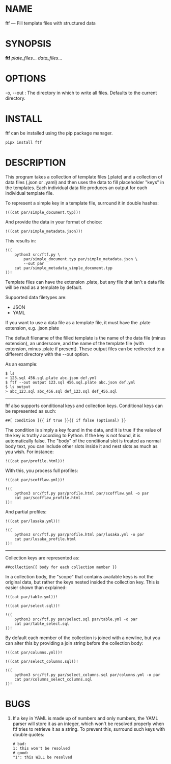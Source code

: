 # NAME

ftf — Fill template files with structured data

# SYNOPSIS

**ftf** *plate_files*... *data_files*...

# OPTIONS

-o, \--out
:   The directory in which to write all files.  Defaults to the current
    directory.

# INSTALL

ftf can be installed using the pip package manager.

    pipx install ftf

# DESCRIPTION

This program takes a collection of template files (.plate) and a collection of
data files (.json or .yaml) and then uses the data to fill placeholder "keys"
in the templates.  Each individual data file produces an output for each
individual template file.

To represent a simple key in a template file, surround it in double hashes:

```
!((cat par/simple_document.typ))!
```

And provide the data in your format of choice:

```
!((cat par/simple_metadata.json))!
```

This results in:

```
!((
    python3 src/ftf.py \
        par/simple_document.typ par/simple_metadata.json \
        --out par
    cat par/simple_metadata_simple_document.typ
))!
```

Template files can have the extension .plate, but any file that isn't a data
file will be read as a template by default.

Supported data filetypes are:

- JSON
- YAML

If you want to use a data file as a template file, it must have the .plate
extension, e.g. .json.plate

The default filename of the filled template is the name of the data file (minus
extension), an underscore, and the name of the template file (with extension,
minus .plate if present).  These output files can be redirected to a different
directory with the \--out option.

As an example:

```
$ ls
> 123.sql 456.sql.plate abc.json def.yml
$ ftf --out output 123.sql 456.sql.plate abc.json def.yml
$ ls output
> abc_123.sql abc_456.sql def_123.sql def_456.sql
```

---

ftf also supports conditional keys and collection keys.  Conditional keys can
be represented as such:

```
##[ condition ]{{ if true }}{{ if false (optional) }}
```

The condition is simply a key found in the data, and it is true if the value
of the key is truthy according to Python.  If the key is not found, it is
automatically false.  The "body" of the conditional slot is treated as normal
body text, you can include other slots inside it and nest slots as much as you
wish.  For instance:

```
!((cat par/profile.html))!
```

With this, you process full profiles:

```
!((cat par/scofflaw.yml))!
```

```
!((
    python3 src/ftf.py par/profile.html par/scofflaw.yml -o par
    cat par/scofflaw_profile.html
))!
```

And partial profiles:

```
!((cat par/lusaka.yml))!
```

```
!((
    python3 src/ftf.py par/profile.html par/lusaka.yml -o par
    cat par/lusaka_profile.html
))!
```

---

Collection keys are represented as:

```
##collection{{ body for each collection member }}
```

In a collection body, the "scope" that contains available keys is not the
original data, but rather the keys nested insided the collection key.  This
is easier shown than explained:

```
!((cat par/table.yml))!
```

```
!((cat par/select.sql))!
```

```
!((
    python3 src/ftf.py par/select.sql par/table.yml -o par
    cat par/table_select.sql
))!
```

By default each member of the collection is joined with a newline, but you
can alter this by providing a join string before the collection body:

```
!((cat par/columns.yml))!
```

```
!((cat par/select_columns.sql))!
```

```
!((
    python3 src/ftf.py par/select_columns.sql par/columns.yml -o par
    cat par/columns_select_columns.sql
))!
```


# BUGS

1.  If a key in YAML is made up of numbers and only numbers, the YAML parser
    will store it as an integer, which won't be resolved properly when ftf
    tries to retrieve it as a string.  To prevent this, surround such keys with
    double quotes:

    ```
    # bad:
    1: this won't be resolved
    # good:
    "1": this WILL be resolved
    ```
